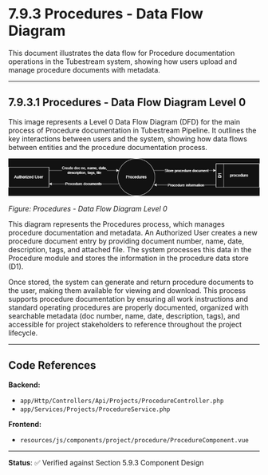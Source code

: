 # 7.9.3 Procedures - Data Flow Diagram

This document illustrates the data flow for Procedure documentation operations in the Tubestream system, showing how users upload and manage procedure documents with metadata.

---

## 7.9.3.1 Procedures - Data Flow Diagram Level 0

This image represents a Level 0 Data Flow Diagram (DFD) for the main process of Procedure documentation in Tubestream Pipeline. It outlines the key interactions between users and the system, showing how data flows between entities and the procedure documentation process.

![7.9.3-Procedures-0.png](7.9.3-Procedures-0.png)

*Figure: Procedures - Data Flow Diagram Level 0*

This diagram represents the Procedures process, which manages procedure documentation and metadata. An Authorized User creates a new procedure document entry by providing document number, name, date, description, tags, and attached file. The system processes this data in the Procedure module and stores the information in the procedure data store (D1).

Once stored, the system can generate and return procedure documents to the user, making them available for viewing and download. This process supports procedure documentation by ensuring all work instructions and standard operating procedures are properly documented, organized with searchable metadata (doc number, name, date, description, tags), and accessible for project stakeholders to reference throughout the project lifecycle.

---

## Code References

**Backend:**
- `app/Http/Controllers/Api/Projects/ProcedureController.php`
- `app/Services/Projects/ProcedureService.php`

**Frontend:**
- `resources/js/components/project/procedure/ProcedureComponent.vue`

---

**Status**: ✅ Verified against Section 5.9.3 Component Design
